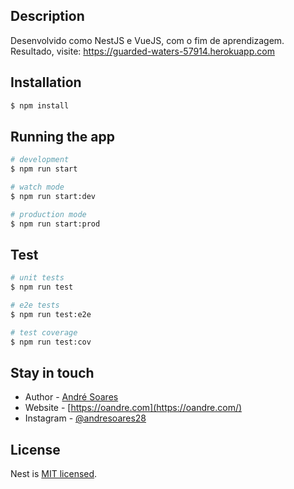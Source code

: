 
## Description

Desenvolvido como NestJS e VueJS, com o fim de aprendizagem.
Resultado, visite: https://guarded-waters-57914.herokuapp.com

## Installation

```bash
$ npm install
```

## Running the app

```bash
# development
$ npm run start

# watch mode
$ npm run start:dev

# production mode
$ npm run start:prod
```

## Test

```bash
# unit tests
$ npm run test

# e2e tests
$ npm run test:e2e

# test coverage
$ npm run test:cov
```

## Stay in touch

- Author - [André Soares](https://oandre.com)
- Website - [https://oandre.com](https://oandre.com/)
- Instagram - [@andresoares28](https://instagram.com/andresoares28)

## License

Nest is [MIT licensed](LICENSE).
